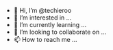- 👋 Hi, I’m @techieroo
- 👀 I’m interested in ...
- 🌱 I’m currently learning ...
- 💞️ I’m looking to collaborate on ...
- 📫 How to reach me ...

<!---
techieroo/techieroo is a ✨ special ✨ repository because its `README.md` (this file) appears on your GitHub profile.
You can click the Preview link to take a look at your changes.
--->
